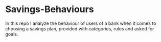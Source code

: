 # Savings-Behaviours
In this repo I analyze the behaviour of users of a bank when it comes to choosing a savings plan, provided with categories, rules and asked for goals.
